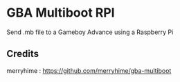 # GBA Multiboot RPI

Send .mb file to a Gameboy Advance using a Raspberry Pi

## Credits

merryhime : https://github.com/merryhime/gba-multiboot
